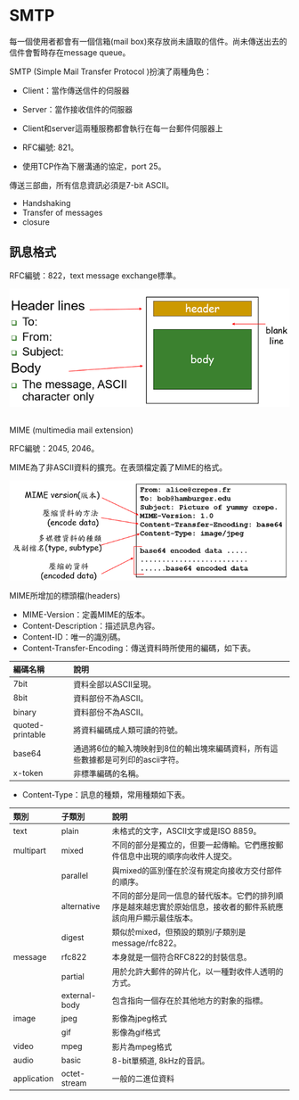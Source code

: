 # SMTP

每一個使用者都會有一個信箱\(mail box\)來存放尚未讀取的信件。尚未傳送出去的信件會暫時存在message queue。

SMTP \(Simple Mail Transfer Protocol
\)扮演了兩種角色：

* Client：當作傳送信件的伺服器
* Server：當作接收信件的伺服器
* Client和server這兩種服務都會執行在每一台郵件伺服器上



* RFC編號: 821。
* 使用TCP作為下層溝通的協定，port 25。

傳送三部曲，所有信息資訊必須是7-bit ASCII。

* Handshaking
* Transfer of messages
* closure

## 訊息格式

RFC編號：822，text message exchange標準。

![](../.gitbook/assets/smtp_message-min.png)

## 

## 
MIME \(multimedia mail extension\)

RFC編號：2045, 2046。

MIME為了非ASCII資料的擴充。在表頭檔定義了MIME的格式。

![MIME&#x5B9A;&#x7FA9;&#x5728;&#x8868;&#x982D;](../.gitbook/assets/mime_extension-min.png)

MIME所增加的標頭檔\(headers\)

* MIME-Version：定義MIME的版本。
* Content-Description：描述訊息內容。
* Content-ID：唯一的識別碼。
* Content-Transfer-Encoding：傳送資料時所使用的編碼，如下表。

| 編碼名稱 | 說明 |
| :--- | :--- |
| 7bit | 資料全部以ASCII呈現。 |
| 8bit | 資料部份不為ASCII。 |
| binary | 資料部份不為ASCII。 |
| quoted-printable | 將資料編碼成人類可讀的符號。 |
| base64 | 通過將6位的輸入塊映射到8位的輸出塊來編碼資料，所有這些數據都是可列印的ascii字符。 |
| x-token | 非標準編碼的名稱。 |



* Content-Type：訊息的種類，常用種類如下表。

| 類別 | 子類別 | 說明 |
| :--- | :--- | :--- |
| text | plain | 未格式的文字，ASCII文字或是ISO 8859。 |
| multipart | mixed | 不同的部分是獨立的，但要一起傳輸。它們應按郵件信息中出現的順序向收件人提交。 |
|  | parallel | 與mixed的區別僅在於沒有規定向接收方交付部件的順序。 |
|  | alternative | 不同的部分是同一信息的替代版本。它們的排列順序是越來越忠實於原始信息，接收者的郵件系統應該向用戶顯示最佳版本。 |
|  | digest | 類似於mixed，但預設的類別/子類別是message/rfc822。 |
| message | rfc822 | 本身就是一個符合RFC822的封裝信息。 |
|  | partial | 用於允許大郵件的碎片化，以一種對收件人透明的方式。 |
|  | external-body | 包含指向一個存在於其他地方的對象的指標。 |
| image | jpeg | 影像為jpeg格式 |
|  | gif | 影像為gif格式 |
| video | mpeg | 影片為mpeg格式 |
| audio | basic | 8-bit單頻道, 8kHz的音訊。 |
| application | octet-stream | 一般的二進位資料 |





